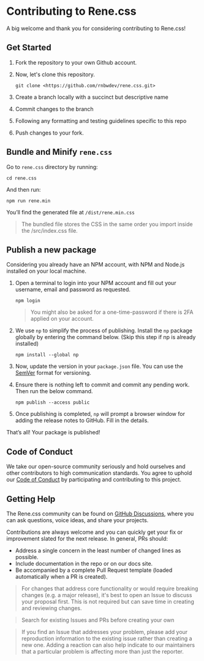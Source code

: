 # Contributing to Rene.css

A big welcome and thank you for considering contributing to Rene.css!

## Get Started

1. Fork the repository to your own Github account.
2. Now, let's clone this repository.

   ```
   git clone <https://github.com/rnbwdev/rene.css.git>
   ```

3. Create a branch locally with a succinct but descriptive name
4. Commit changes to the branch
5. Following any formatting and testing guidelines specific to this repo
6. Push changes to your fork.

## Bundle and Minify `rene.css`

Go to `rene.css` directory by running:

```
cd rene.css
```

And then run:

```
npm run rene.min
```

You’ll find the generated file at `/dist/rene.min.css`

> The bundled file stores the CSS in the same order you import inside the /src/index.css file.

## Publish a new package

Considering you already have an NPM account, with NPM and Node.js installed on your local machine.

1. Open a terminal to login into your NPM account and fill out your username, email and password as requested.

   ```
   npm login
   ```

   > You might also be asked for a one-time-password if there is 2FA applied on your account.

2. We use `np` to simplify the process of publishing. Install the `np` package globally by entering the command below. (Skip this step if np is already installed)

   ```
   npm install --global np
   ```

3. Now, update the version in your `package.json` file. You can use the [SemVer](https://semver.org/) format for versioning.

4. Ensure there is nothing left to commit and commit any pending work. Then run the below command.

   ```
   npm publish --access public
   ```

5. Once publishing is completed, `np` will prompt a browser window for adding the release notes to GitHub. Fill in the details.

That’s all! Your package is published!

## Code of Conduct

We take our open-source community seriously and hold ourselves and other contributors to high communication standards. You agree to uphold our [Code of Conduct](https://github.com/relateapp/rene.css/blob/main/CODE_OF_CONDUCT.md) by participating and contributing to this project.

## Getting Help

The Rene.css community can be found on [GitHub Discussions](https://github.com/rnbwdev/rene.css/discussions), where you can ask questions, voice ideas, and share your projects.

Contributions are always welcome and you can quickly get your fix or improvement slated for the next release. In general, PRs should:

- Address a single concern in the least number of changed lines as possible.
- Include documentation in the repo or on our docs site.
- Be accompanied by a complete Pull Request template (loaded automatically when a PR is created).

> For changes that address core functionality or would require breaking changes (e.g. a major release), it's best to open an Issue to discuss your proposal first. This is not required but can save time in creating and reviewing changes.

> Search for existing Issues and PRs before creating your own

> If you find an Issue that addresses your problem, please add your reproduction information to the existing issue rather than creating a new one. Adding a reaction can also help indicate to our maintainers that a particular problem is affecting more than just the reporter.
